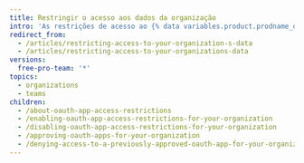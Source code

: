 ```yaml
---
title: Restringir o acesso aos dados da organização
intro: 'As restrições de acesso ao {% data variables.product.prodname_oauth_app %} permitem que os proprietários da organização restrinjam o acesso de um app não confiável aos dados da organização. Os integrantes da organização podem então usar o {% data variables.product.prodname_oauth_app %} para as contas de usuário pessoais, mantendo os dados da organização seguros.'
redirect_from:
  - /articles/restricting-access-to-your-organization-s-data
  - /articles/restricting-access-to-your-organizations-data
versions:
  free-pro-team: '*'
topics:
  - organizations
  - teams
children:
  - /about-oauth-app-access-restrictions
  - /enabling-oauth-app-access-restrictions-for-your-organization
  - /disabling-oauth-app-access-restrictions-for-your-organization
  - /approving-oauth-apps-for-your-organization
  - /denying-access-to-a-previously-approved-oauth-app-for-your-organization
---
```


